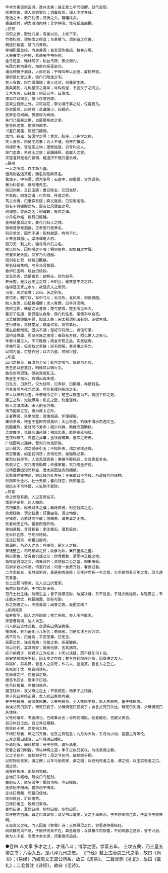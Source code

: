 <!-- { "loadSidebar": true } -->
    毕卓为吏部而盗酒，逸兴太豪；越王爱士卒而投醪，战气百倍。
    惩羹吹齑，谓人惩前警后；酒囊饭袋，谓人少学多餐。
    隐逸之士，漱石枕流；沉湎之夫，藉糟枕曲。
    昏庸桀纣，胡为酒池肉林；苦学仲淹，惟有断齑画粥。
    △宫室
    洪荒之世，野处穴居；有巢以后，上栋下宇。
    竹苞松茂，谓制度之得宜；鸟革翚飞，调创造之尽善。
    朝廷曰紫宸，禁门曰青琐。
    宰相职掌丝纶，内居黄阁；百官具陈章疏，敷奏丹墀。
    木天署学土所居，紫薇省中书所莅。
    金马班堂，翰林院宇；柏台乌府，御史衙门。
    布政司称为藩府，按察司系是臬司。
    潘岳种挑于满县，人称花县；于贱呜琴以治邑，故曰琴堂。
    谭府是仕宦之家，衙门乃隐逸之宅。
    贺人有喜，曰门阑蔼瑞；谢人过访，曰蓬荜生辉。
    美奂美轮，礼称屋宇之高华；肯构肯堂，书言父子之同志。
    土木方兴，曰经始；创造已毕，曰落成。
    楼高可以摘星，屋小仅堪容膝。
    寇莱公庭除之外，只可栽花；李文靖厅事之前，仅容旋马。
    恭贺屋后，曰燕贺；自谦属小，曰蜗庐。
    民家名曰闾阎，贵族称为阀阅。
    朱门乃富豪之第，白屋是布衣之家。
    客舍曰逆旅，馆驿曰邮亭。
    书室曰美窗，朝廷曰魏阙。
    成均、辟雍，皆国学之号；黉宫、胶序，乃乡学之称。
    笑人善忘，曰徙宅忘妻；讥人不谨，曰开门揖盗。
    何楼所市，皆滥恶之物；垄断独登，讥专利之人。
    荜门圭窦，系贫土之居；瓮牖绳枢，皆窭人之室。
    宋寇准其是北门锁钥，檀道济不愧万里长城。
    △器用
    一人之所需，百工斯为备。
    但用则各适其用，而名则每异其名。
    管城子、中书君，悉为笔号；石虚中、即墨侯，皆为砚称。
    墨为松使者，纸号楮先生。
    纸曰剡藤，又曰玉版；墨曰陈玄，又回龙脐。
    共笔砚，同富之谓；付衣钵，传道之称。
    笃志业儒，曰磨穿铁砚；弃文就武，曰安用毛锥。
    剑有干将镆鎁之名，扇有仁风便面之号。
    何谓整，亦扇之名；何谓籁，有声之谓。
    小舟名蚱蜢，巨舰曰艨艟。
    金根是皇后之车，菱花乃妇人之镜。
    银凿落原是酒器，玉参差乃是萧名。
    刻舟求剑，固而不通；胶柱鼓瑟，拘而不化。
    斗筲言其器小，梁栋谓是大材。
    铅刀无一割之利，强弓有六石之名。
    杖以鸠名，因鸠喉之不噎；钥同鱼样，取鱼目之常醒。
    兜鍪系是头盔，叵罗乃为酒器。
    短剑名匕首．毡毯曰氍毹。
    琴名绿绮焦桐，弓号乌号繁弱。
    香炉曰宝鸭，烛台曰烛奴。
    龙涎鸡舌，悉是香茗；鹢鸭头，别为船号。
    寿光客，是妆台无尘之镜；长明公，是梵堂不灭之灯。
    桔槔是田家之水车，袯是农夫之雨具。
    乌金，炭之美誉；忘归，矢之别名。
    夜可击，朝可炊，军中刁斗；云汉热，北风寒，刘褒画图。
    勉人发愤，曰猛着祖鞭；求人宥罪，曰幸开汤网。
    拔帜立帜，韩信之计甚奇；楚弓楚得，楚王所见未大。
    董安于性援，常佩弦以自急，西门豹性急，常佩韦以自宽。
    汉孟敏尝堕甑不顾，知其无益；宋太祖谓犯法有剑，正欲生成。
    王衍清谈，常持麈尾；横渠讲易，每拥皋比。
    尾生抱桥而死，固执不通；楚妃守符而亡，贞信可录。
    温桥昔燃犀，照见水族之鬼怪；秦政有方镜，照见世人之邪心。
    车载斗量之人，不可胜数；南金东箭之品，实是堪奇。
    传檄可定，极言敌之易破；迎刃而解，甚言事之易为。
    以铜为鉴，可整衣冠；以古为鉴，可知兴替。
    △珍宝
    山川之精英，每泄为至宝；乾坤之喘气，恒结为奇珍。
    故玉足以庇嘉谷，明珠可以御火灾。
    鱼目岂可混珠，碔砆焉能乱玉。
    黄金生于丽水，白银出自朱提。
    曰孔方、曰家兄，仅为钱号，曰青蚨、曰鹅眼，亦是钱名。
    可贵者明月夜光之珠，可珍者璠玙琬琰之玉。
    宋人以燕石为玉，什袭缇巾之中；楚王以璞玉为石，两刖卞和之足。
    惠王之珠，光能照乘；和氏之壁，价重连城。
    鲛人泣泪成珠，宋人削玉为楮。
    贤乃国家之宝，儒为席上之珍。
    王者聘贤，束帛加壁；真儒抱道，怀瑾握瑜。
    雍伯多缘，种玉于蓝田而得美妇；太公奇遇，钓璜于渭水而遇文王。
    剖腹藏珠，爱财而不爱命；缠头作锦，助舞而更助娇。
    孟尝廉洁，克俾合浦还珠；相如忠勇，能使秦廷归璧。
    玉钗作燕飞，汉宫之异事；金钱成蝶舞，唐库之奇传。
    广钱固可以通神，营利乃为鬼所笑。
    以小致大，谓之抛砖引玉；不知所贵，谓之买椟还珠。
    贤否罹害，如玉石俱焚；贪得无厌，虽辎珠必算。
    崔烈以钱买官，人皆恶其铜臭；秦嫂不敢视叔，自言畏其多金。
    熊衮父亡，天乃雨钱助葬；仲儒家窘，天乃雨金济贫。
    汉杨震畏四知而辞金，唐太宗因惩贪而赐绢。
    晋鲁褒作钱神论，尝以钱为孔方兄；王夷甫口不言钱，乃谓钱为阿堵物。
    然而床头金尽，壮士无颜；囊内钱空，阮郎羞涩。
    但匹夫不可怀壁，人生孰不爱财。
    △贫富
    命之修短有数，人之富贵在天。
    惟君子安贫，达人知命。
    贯朽粟陈，称羡财多之谓；紫标黄榜，封记钱库之名。
    贪爱钱物，谓之钱愚；好置由宅，谓之地癖。
    守钱虏，讥蓄财而不散；落魄夫，谓失业之无依。
    贫者地无立锥，富者田连阡陌。
    室如悬磬，言其甚窘；家无儋石，谓其极贫。
    无米曰在陈，守死曰待毙。
    富足曰殷实，命蹇曰数奇。
    甦涸鲋，乃济人之急；呼庚癸，是乞人之粮。
    家徒壁立，司马相如之贫；扊扅为炊，秦百里奚之苦。
    鹄形菜色，皆穷民饥饿之形；炊骨爨骸，谓军中乏粮之惨。
    饿死留君臣之义，伯夷叔齐；资财敌二公之富，陶朱倚顿。
    石崇杀妓以侑酒，恃富行凶；何曾一食费万钱，奢侈过甚。
    二月卖新丝，五月粜新谷，真是剜肉医疮；三年耕而有一年之食，九年耕而有三年之食，庶几遇荒有备。
    贫士之肠习黎苋，富人之口厌膏梁。
    石崇以错代薪，王恺以饴沃釜。
    范丹土灶生娃，破甑生尘；曾子捉襟见肘，纳履决踵，贫不胜言。子路衣敝褴饱，与轻裘立；韦庄数米而饮，称薪而爨，俭有可鄙。
    总之饱德之士，不愿膏梁；闻誉之施，奚图文绣？
    △疾病死丧
    福寿康宁，固人之所同欲；死亡疾病，亦人所不能无。
    推智者能调，达人自玉。
    问人病曰贵体违和，自谓疾曰偶沾微恙。
    罹病者，甚为造化小儿所苦；患病者，岂是实沈台验为灾。
    病不可为，曰膏肓；平安无事，曰无恙。
    采薪之忧，谦言抱病；河鱼之患，系是腹疾。
    可以勿药，喜其病安；厥疾勿瘳，言其病笃。
    疟不病君子，病君子正为疟耳；卜所以决疑，既不疑复何卜哉。
    谢安梦鸡而疾不起，因太岁之在酉；楚王吞蛭而疾乃痊，因厚德之及人。
    将属纩、将易篑，皆言人之将死；作古人、登鬼箓，皆言人之已亡。
    亲死则丁忧，居丧则读礼。
    在床谓之尸，在棺调之枢。
    报丧书曰讣，慰孝子曰唁。
    往吊曰匍匐，庐墓曰倚庐。
    寝苫枕块，哀父母之在土；节哀顺变，劝孝子之惜身。
    男子死曰寿终正寝，女人死曰寿终内寝。
    天子死曰崩，诸侯死曰薨，大夫死曰卒，土人死曰不禄，庶人死曰死，童子死曰殇。
    自谦父死曰孤子，母死曰哀子，父母俱死曰孤衷于；自言父死曰失怙，母死曰失恃，父母俱死曰失怙恃。
    父死何谓考，考者成也，已成事业也；母死何谓妣，妣者媲也，克媲父美也。
    百日内曰泣血，百日外曰稽颡。
    期年曰小祥，两期曰大样。
    不缉曰斩衰，缉之曰齐衰，论丧之有轻重；九月为大功，五月为小功，盲服之有等伦。
    三月之服曰緦麻，三年将满曰禫礼。
    孙承祖服，嫡孙杖期；长子已死，嫡孙承重。
    死者之器曰明器，待以神明之道；孝子之枚曰哀杖，为扶哀痛之躯。
    父之节在外，故杖取乎竹；母之节在内，故杖取乎桐。
    以财物助丧家，谓之赙；以车马助丧家，谓之赗；以衣殓死者之身，谓之禭，以玉实死者之口，谓之琀。
    送丧曰执绋，出枢曰驾輀。
    杏地曰牛眠地，筑坟曰马鬛封。
    墓前石人，原名翁仲；枢前功布，今日铭旌。
    挽歌始于田横，墓志创于傅奕。
    生坟曰寿藏，死墓曰佳城。
    坟曰夜台，圹曰毫究。
    已再曰瘗玉，致祭曰束刍。
    春祭曰谕，夏祭曰禘，秋祭曰尝，冬祭曰烝。
    饮杯棬而抱痛，母之口泽如存；读父书以增伤，父之手泽未泯。子羔悲亲而泣血，子夏哭子而丧明。
    王裒哀父之死，门人因废《蓼我》诗；王修哭母之亡，邻里遂停桑柘杜。
    树欲静而风不息，子欲养而亲不在，皋鱼增感；与其椎牛而祭墓，不如鸡豚之逮存，曾子兴思。
    故为人子者，当思木本水源，须重慎终追远。

●卷四
    △文事
    多才之士，才储八斗；博学之德，学富五车。
    三坟五典，乃三皇五帝之书；八索九丘，是八泽九州之志。
    《书经》载上古唐虞三代之事，故曰《尚书》；《易经》乃姬周文王周公所系，故曰《周易》。
    二戴曾删《礼记》，故曰《戴礼》；二毛曾注《诗经》，故曰《毛诗》。
